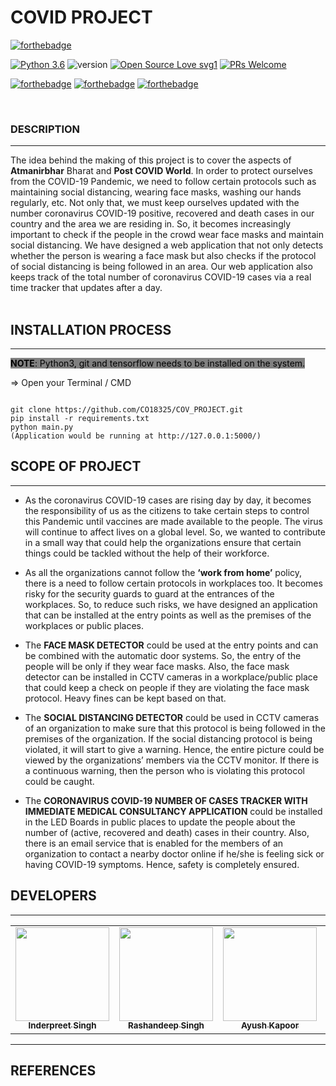 # **COVID PROJECT**

[![forthebadge](https://forthebadge.com/images/badges/built-with-love.svg)](https://forthebadge.com)

[![Python 3.6](https://img.shields.io/badge/python-3.6-blue.svg)](https://www.python.org/downloads/release/python-360/)
![version](https://img.shields.io/badge/version-1.0.0-blue)
[![Open Source Love svg1](https://badges.frapsoft.com/os/v1/open-source.svg?v=103)](https://github.com/ellerbrock/open-source-badges/)
[![PRs Welcome](https://img.shields.io/badge/PRs-welcome-brightgreen.svg?style=flat-square)](http://makeapullrequest.com)

[![forthebadge](https://forthebadge.com/images/badges/uses-html.svg)](https://forthebadge.com)
[![forthebadge](https://forthebadge.com/images/badges/uses-css.svg)](https://forthebadge.com)
[![forthebadge](https://forthebadge.com/images/badges/uses-js.svg)](https://forthebadge.com)

<br> 

### DESCRIPTION
<hr>

The idea behind the making of this project is to cover the aspects of **Atmanirbhar** Bharat and **Post COVID World**. In order to protect ourselves from the COVID-19 Pandemic, we need to follow certain protocols such as maintaining social distancing, wearing face masks, washing our hands regularly, etc. Not only that, we must keep ourselves updated with the number coronavirus COVID-19 positive, recovered and death cases in our country and the area we are residing in. So, it becomes increasingly important to check if the people in the crowd wear face masks and maintain social distancing. We have designed a web application that not only detects whether the person is wearing a face mask but also checks if the protocol of social distancing is being followed in an area. Our web application also keeps track of the total number of coronavirus COVID-19 cases via a real time tracker that updates after a day.<br><br>

## INSTALLATION PROCESS
<hr>

<mark style="background-color: gray;">**NOTE**: Python3, git and tensorflow needs to be installed on the system.</mark>

 => Open your Terminal / CMD 

```

git clone https://github.com/CO18325/COV_PROJECT.git
pip install -r requirements.txt
python main.py
(Application would be running at http://127.0.0.1:5000/)

```


## SCOPE OF PROJECT
<hr>

* As the coronavirus COVID-19 cases are rising day by day, it becomes the responsibility of us as the citizens to take certain steps to control this Pandemic until vaccines are made available to the people. The virus will continue to affect lives on a global level. So, we wanted to contribute in a small way that could help the organizations ensure that certain things could be tackled without the help of their workforce.

* As all the organizations cannot follow the **‘work from home’** policy, there is a need to follow certain protocols in workplaces too. It becomes risky for the security guards to guard at the entrances of the workplaces. So, to reduce such risks, we have designed an application that can be installed at the entry points as well as the premises of the workplaces or public places.

* The **FACE MASK DETECTOR** could be used at the entry points and can be combined with the automatic door systems. So, the entry of the people will be only if they wear face masks. Also, the face mask detector can be installed in CCTV cameras in a workplace/public place that could keep a check on people if they are violating the face mask protocol. Heavy fines can be kept based on that.

* The **SOCIAL DISTANCING DETECTOR** could be used in CCTV cameras of an organization to make sure that this protocol is being followed in the premises of the organization. If the social distancing protocol is being violated, it will start to give a warning. Hence, the entire picture could be viewed by the organizations’ members via the CCTV monitor. If there is a continuous warning, then the person who is violating this protocol could be caught.

* The **CORONAVIRUS COVID-19 NUMBER OF CASES TRACKER WITH IMMEDIATE MEDICAL CONSULTANCY APPLICATION** could be installed in the LED Boards in public places to update the people about the number of (active, recovered and death) cases in their country. Also, there is an email service that is enabled for the members of an organization to contact a nearby doctor online if he/she is feeling sick or having COVID-19 symptoms. Hence, safety is completely ensured.






## DEVELOPERS
<hr>
<!-- Thanks goes to these wonderful people ([emoji key](https://allcontributors.org/docs/en/emoji-key)): -->

<!-- ALL-CONTRIBUTORS-LIST:START - Do not remove or modify this section -->
<!-- prettier-ignore-start -->
<!-- markdownlint-disable -->
<table>
  <tr>
    <td align="center"><a href="https://inderpreet-portfolio.netlify.app/"><img src="https://avatars1.githubusercontent.com/u/42858969?s=460&u=431a9448b2428168623fe1d39bcd846a316c0fe3&v=4" width="150px;" alt=""/><br /><sub><b>Inderpreet Singh</b></sub></a><br /></td>
    <td align="center"><a href="https://rashandeepsingh.wixsite.com/website-1"><img src="https://avatars1.githubusercontent.com/u/42858960?s=400&u=f437ee1674aa3566c6cca89dddae011b8c494ae3&v=4" width="150px;" alt=""/><br /><sub><b>Rashandeep  Singh</b></sub></a><br /></td>
    <td align="center"><a href="https://inderpreet-portfolio.netlify.app/"><img src="https://avatars1.githubusercontent.com/u/42859178?s=460&v=4" width="150px;" alt=""/><br /><sub><b>Ayush Kapoor</b></sub></a><br /></td>
    <td align="center"><a href="https://inderpreet-portfolio.netlify.app/"><img src="https://avatars0.githubusercontent.com/u/51983961?s=400&u=2d9fc3a7f2abad1831ed89484d5f74898c72854f&v=4" width="150px;" alt=""/><br /><sub><b>Adhyan Chawla</b></sub></a><br /></td>
  </tr>
</table>

<!-- markdownlint-enable -->
<!-- prettier-ignore-end -->
<!-- ALL-CONTRIBUTORS-LIST:END -->

<hr>

## REFERENCES

